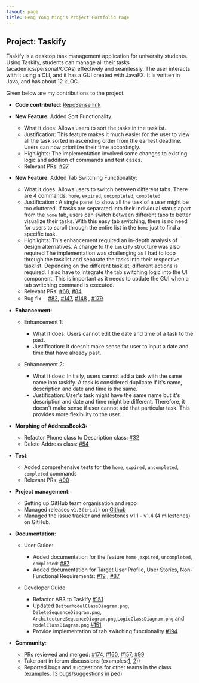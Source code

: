 ```yaml
---
layout: page
title: Heng Yong Ming's Project Portfolio Page
---
```


## Project: Taskify

Taskify is a desktop task management application for university students. Using Taskify, students can
manage all their tasks (academics/personal/CCAs) effectively and seamlessly. The user interacts with it using a CLI,
and it has a GUI created with JavaFX. It is written in Java, and has about 12 kLOC.

Given below are my contributions to the project.

* **Code contributed**: [RepoSense link](https://nus-cs2103-ay2021s2.github.io/tp-dashboard/?search=&sort=groupTitle&sortWithin=title&timeframe=commit&mergegroup=&groupSelect=groupByRepos&breakdown=true&checkedFileTypes=docs~functional-code~test-code~other&since=2021-02-19&tabOpen=true&tabType=authorship&tabAuthor=hengyongming&tabRepo=AY2021S2-CS2103T-W14-4%2Ftp%5Bmaster%5D&authorshipIsMergeGroup=false&authorshipFileTypes=docs~functional-code~test-code&authorshipIsBinaryFileTypeChecked=false)

* **New Feature**: Added Sort Functionality:
  * What it does: Allows users to sort the tasks in the tasklist.
  * Justification: This feature makes it much easier for the user to view all the task sorted in ascending order from the earliest deadline.
    Users can now prioritize their time accordingly.
  * Highlights: The implementation involved some changes to existing logic and addition of commands and test cases.
  * Relevant PRs: [\#37](https://github.com/AY2021S2-CS2103T-W14-4/tp/pull/37)

* **New Feature**: Added Tab Switching Functionality:
  * What it does: Allows users to switch between different tabs. There are 4 commands: `home`, `expired`, `uncompleted`, `completed`
  * Justification : A single panel to show all the task of a user  might be too cluttered. If tasks are separated into their 
    individual status apart from the `home` tab, users can switch between different tabs to better visualize their tasks.
    With this easy tab switching, there is no need for users to scroll through the entire list in the `home` just to 
    find a specific task.
  * Highlights:
    This enhancement required an in-depth analysis of design alternatives. A change to the `taskify` structure was also required
    The implementation was challenging as I had to loop through the tasklist and separate the tasks into their respective
    tasklist. Depending on the different tasklist, different actions is required. I also have to integrate the tab 
    switching logic into the UI component. This is important as it needs to update the GUI when a tab switching command is executed. 
  * Relevant PRs: [\#68](https://github.com/AY2021S2-CS2103T-W14-4/tp/pull/68), [\#84](https://github.com/AY2021S2-CS2103T-W14-4/tp/pull/84)
  * Bug fix： [\#82](https://github.com/AY2021S2-CS2103T-W14-4/tp/pull/82), [\#147](https://github.com/AY2021S2-CS2103T-W14-4/tp/pull/147),
    [\#148](https://github.com/AY2021S2-CS2103T-W14-4/tp/pull/148) , [\#179](https://github.com/AY2021S2-CS2103T-W14-4/tp/pull/179)

* **Enhancement:** 
  * Enhancement 1:
    * What it does: Users cannot edit the date and time of a task to the past.
    * Justification: It doesn't make sense for user to input a date and time that have already past.
      
  * Enhancement 2:
    * What it does: Initially, users cannot add a task with the same name into taskify. A task is considered duplicate if
      it's name, description and date and time is the same.
    * Justification: User's task might have the same name but it's description and date and time might be different.
      Therefore, it doesn't make sense if user cannot add that particular task. This provides more flexibility to the user.
  
* **Morphing of AddressBook3:**
  * Refactor Phone class to Description class: [\#32](https://github.com/AY2021S2-CS2103T-W14-4/tp/pull/32)
  * Delete Address class: [\#54](https://github.com/AY2021S2-CS2103T-W14-4/tp/pull/54)

* **Test**:
  * Added comprehensive tests for the `home`, `expired`, `uncompleted`, `completed` commands
  * Relevant PRs: [\#90](https://github.com/AY2021S2-CS2103T-W14-4/tp/pull/90)


* **Project management**:
  * Setting up GitHub team organisation and repo
  * Managed releases `v1.3(trial)` on [Github](https://github.com/AY2021S2-CS2103T-W14-4/tp/releases/tag/v1.3-trial)
  * Managed the issue tracker and milestones v1.1 - v1.4 (4 milestones) on GitHub.

* **Documentation**:
  * User Guide:
    * Added documentation for the feature `home` ,`expired`, `uncompleted`, `completed`: [\#87](https://github.com/AY2021S2-CS2103T-W14-4/tp/pull/87/)
    * Added documentation for Target User Profile, User Stories, Non-Functional Requirements: [\#19](https://github.com/AY2021S2-CS2103T-W14-4/tp/pull/19)
      , [\#87](https://github.com/AY2021S2-CS2103T-W14-4/tp/pull/87/)

  * Developer Guide:
    * Refactor AB3 to Taskify [\#151](https://github.com/AY2021S2-CS2103T-W14-4/tp/pull/151)
    * Updated `BetterModelClassDiagram.png`, `DeleteSequenceDiagram.png`, `ArchitectureSequenceDiagram.png`,`LogicClassDiagram.png`
      and `ModelClassDiagram.png` [\#151](https://github.com/AY2021S2-CS2103T-W14-4/tp/pull/151)
    * Provide implementation of tab switching functionality [\#194](https://github.com/AY2021S2-CS2103T-W14-4/tp/pull/194)

* **Community**:
  * PRs reviewed and merged: [\#174](https://github.com/AY2021S2-CS2103T-W14-4/tp/pull/174), [\#160](https://github.com/AY2021S2-CS2103T-W14-4/tp/pull/160),
    [\#157](https://github.com/AY2021S2-CS2103T-W14-4/tp/pull/157), [\#99](https://github.com/AY2021S2-CS2103T-W14-4/tp/pull/99)
  * Take part in forum discussions (examples:[1](https://github.com/nus-cs2103-AY2021S2/forum/issues/132), [2](https://github.com/nus-cs2103-AY2021S2/forum/issues/74)))
  * Reported bugs and suggestions for other teams in the class (examples: [13 bugs/suggestions in ped](https://github.com/hengyongming/ped/issues))

